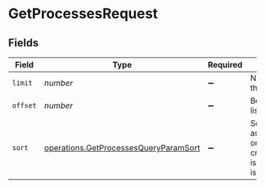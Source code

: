 # GetProcessesRequest


## Fields

| Field                                                                                                                          | Type                                                                                                                           | Required                                                                                                                       | Description                                                                                                                    |
| ------------------------------------------------------------------------------------------------------------------------------ | ------------------------------------------------------------------------------------------------------------------------------ | ------------------------------------------------------------------------------------------------------------------------------ | ------------------------------------------------------------------------------------------------------------------------------ |
| `limit`                                                                                                                        | *number*                                                                                                                       | :heavy_minus_sign:                                                                                                             | Number limitation for the result returned                                                                                      |
| `offset`                                                                                                                       | *number*                                                                                                                       | :heavy_minus_sign:                                                                                                             | Beginning point in the list to retrieve from.                                                                                  |
| `sort`                                                                                                                         | [operations.GetProcessesQueryParamSort](../../models/operations/getprocessesqueryparamsort.md)                                 | :heavy_minus_sign:                                                                                                             | Sort the results in the ascending/descending order of record creation. Default order is **descending** if `sort` is not passed |